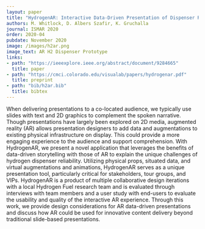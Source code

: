 ```yaml
---
layout: paper
title: "HydrogenAR: Interactive Data-Driven Presentation of Dispenser Reliability"
authors: M. Whitlock, D. Albers Szafir, K. Gruchalla
journal: ISMAR 2020
order: 2020-04
pubdate: November 2020
image: /images/h2ar.png
image_text: AR H2 Dispenser Prototype
links:
- path: "https://ieeexplore.ieee.org/abstract/document/9284665"
  title: paper
- path: "https://cmci.colorado.edu/visualab/papers/hydrogenar.pdf"
  title: preprint
- path: "bib/h2ar.bib"
  title: bibtex
---
```

When delivering presentations to a co-located audience, we typically use slides with text and 2D graphics to complement the spoken narrative. Though presentations have largely been explored on 2D media, augmented reality (AR) allows presentation designers to add data and augmentations to existing physical infrastructure on display. This could provide a more engaging experience to the audience and support comprehension. With HydrogenAR, we present a novel application that leverages the benefits of data-driven storytelling with those of AR to explain the unique challenges of hydrogen dispenser reliability. Utilizing physical props, situated data, and virtual augmentations and animations, HydrogenAR serves as a unique presentation tool, particularly critical for stakeholders, tour groups, and VIPs. HydrogenAR is a product of multiple collaborative design iterations with a local Hydrogen Fuel research team and is evaluated through interviews with team members and a user study with end-users to evaluate the usability and quality of the interactive AR experience. Through this work, we provide design considerations for AR data-driven presentations and discuss how AR could be used for innovative content delivery beyond traditional slide-based presentations.

